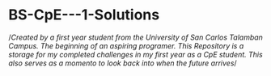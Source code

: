# BS-CpE---1-Solutions
/*Created by a first year student from the University of San Carlos Talamban Campus. The beginning of an aspiring programer. This Repository is a storage for my completed challenges in my first year as a CpE student. This also serves as a momento to look back into when the future arrives*/
